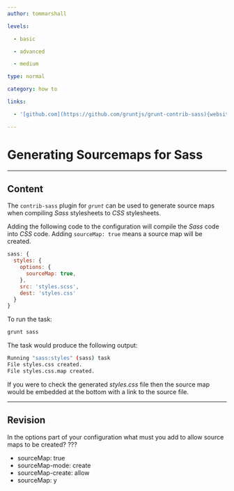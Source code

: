 ```yaml
---
author: tommarshall

levels:

  - basic

  - advanced

  - medium

type: normal

category: how to

links:

  - '[github.com](https://github.com/gruntjs/grunt-contrib-sass){website}'

---
```

# Generating Sourcemaps for Sass

---
## Content

The `contrib-sass` plugin for *`grunt`* can be used to generate source maps when compiling *Sass* stylesheets to *CSS* stylesheets. 

Adding the following code to the configuration will compile the *Sass* code into *CSS* code. Adding `sourceMap: true` means a source map will be created.
```javaScript
sass: {
  styles: {
    options: {
      sourceMap: true, 
    },
    src: 'styles.scss',
    dest: 'styles.css'
  }
}
```
To run the task:
```bash
grunt sass
```
The task would produce the following output:
```bash
Running "sass:styles" (sass) task
File styles.css created.
File styles.css.map created.
```
If you were to check the generated *styles.css* file then the source map would be embedded at the bottom with a link to the source file.

---
## Revision

In the options part of your configuration what must you add to allow source maps to be created? ???
* sourceMap: true
* sourceMap-mode: create
* sourceMap-create: allow
* sourceMap: y